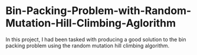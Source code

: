 # Bin-Packing-Problem-with-Random-Mutation-Hill-Climbing-Aglorithm

In this project, I had been tasked with producing a good solution to the bin packing problem using the random mutation hill climbing algorithm.
